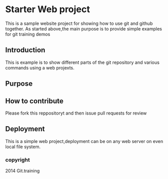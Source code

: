 # Starter Web project

 This is a sample website project for showing how to use git and github together.
 As started above,the main purpose is to provide simple examples for git training demos
 
 

## Introduction

 This is example is to show different parts of the git repository and various commands using a web projexts.
 

## Purpose

## How to contribute
 Please fork this reppositoryt and then issue pull requests for review
 

## Deployment

This is a simple web project,deployment can be on any web server on even local file system.

### copyright
 2014 Git.training